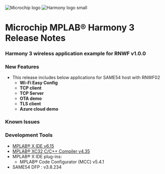 ﻿![Microchip logo](https://raw.githubusercontent.com/wiki/Microchip-MPLAB-Harmony/Microchip-MPLAB-Harmony.github.io/images/microchip_logo.png)
![Harmony logo small](https://raw.githubusercontent.com/wiki/Microchip-MPLAB-Harmony/Microchip-MPLAB-Harmony.github.io/images/microchip_mplab_harmony_logo_small.png)

# Microchip MPLAB® Harmony 3 Release Notes

### Harmony 3 wireless application example for RNWF v1.0.0

### New Features

- This release includes below applications for SAME54 host with RNWF02
    - **Wi-Fi Easy Config**
    - **TCP client**
    - **TCP Server**
    - **OTA demo**
    - **TLS client**
    - **Azure cloud demo** 

### Known Issues
### Development Tools

* [MPLAB® X IDE v6.15](https://www.microchip.com/mplab/mplab-x-ide)
* [MPLAB® XC32 C/C++ Compiler v4.35](https://www.microchip.com/mplab/compilers)
* MPLAB® X IDE plug-ins:
    * MPLAB® Code Configurator (MCC) v5.4.1
* SAME54 DFP : v3.8.234
